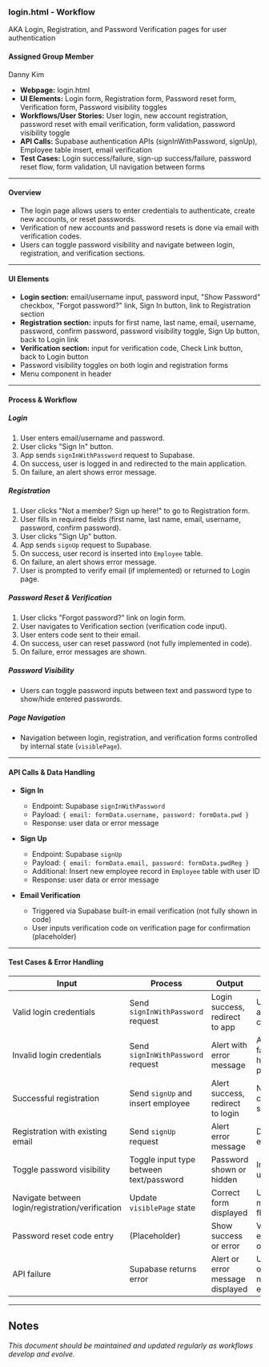 ### **login.html - Workflow**
AKA Login, Registration, and Password Verification pages for user authentication

#### **Assigned Group Member**
Danny Kim
- **Webpage:** login.html
- **UI Elements:** Login form, Registration form, Password reset form, Verification form, Password visibility toggles
- **Workflows/User Stories:** User login, new account registration, password reset with email verification, form validation, password visibility toggle
- **API Calls:** Supabase authentication APIs (signInWithPassword, signUp), Employee table insert, email verification
- **Test Cases:** Login success/failure, sign-up success/failure, password reset flow, form validation, UI navigation between forms

---
#### **Overview**
- The login page allows users to enter credentials to authenticate, create new accounts, or reset passwords.
- Verification of new accounts and password resets is done via email with verification codes.
- Users can toggle password visibility and navigate between login, registration, and verification sections.

---
#### **UI Elements**
- **Login section:** email/username input, password input, "Show Password" checkbox, "Forgot password?" link, Sign In button, link to Registration section
- **Registration section:** inputs for first name, last name, email, username, password, confirm password, password visibility toggle, Sign Up button, back to Login link
- **Verification section:** input for verification code, Check Link button, back to Login button
- Password visibility toggles on both login and registration forms
- Menu component in header

---
#### **Process & Workflow**

##### Login
1. User enters email/username and password.
2. User clicks "Sign In" button.
3. App sends `signInWithPassword` request to Supabase.
4. On success, user is logged in and redirected to the main application.
5. On failure, an alert shows error message.

##### Registration
1. User clicks "Not a member? Sign up here!" to go to Registration form.
2. User fills in required fields (first name, last name, email, username, password, confirm password).
3. User clicks "Sign Up" button.
4. App sends `signUp` request to Supabase.
5. On success, user record is inserted into `Employee` table.
6. On failure, an alert shows error message.
7. User is prompted to verify email (if implemented) or returned to Login page.

##### Password Reset & Verification
1. User clicks "Forgot password?" link on login form.
2. User navigates to Verification section (verification code input).
3. User enters code sent to their email.
4. On success, user can reset password (not fully implemented in code).
5. On failure, error messages are shown.

##### Password Visibility
- Users can toggle password inputs between text and password type to show/hide entered passwords.

##### Page Navigation
- Navigation between login, registration, and verification forms controlled by internal state (`visiblePage`).

---
#### **API Calls & Data Handling**

- **Sign In**  
  - Endpoint: Supabase `signInWithPassword`  
  - Payload: `{ email: formData.username, password: formData.pwd }`  
  - Response: user data or error message

- **Sign Up**  
  - Endpoint: Supabase `signUp`  
  - Payload: `{ email: formData.email, password: formData.pwdReg }`  
  - Additional: Insert new employee record in `Employee` table with user ID  
  - Response: user data or error message

- **Email Verification**  
  - Triggered via Supabase built-in email verification (not fully shown in code)  
  - User inputs verification code on verification page for confirmation (placeholder)

---
#### **Test Cases & Error Handling**

| Input                               | Process                                | Output                                  | Reasoning                                  |
|-----------------------------------|-------------------------------------|---------------------------------------|-------------------------------------------|
| Valid login credentials           | Send `signInWithPassword` request   | Login success, redirect to app        | User authenticated correctly               |
| Invalid login credentials         | Send `signInWithPassword` request   | Alert with error message               | Authentication failure handled properly    |
| Successful registration           | Send `signUp` and insert employee   | Alert success, redirect to login      | New user created and saved                  |
| Registration with existing email  | Send `signUp` request                | Alert error message                    | Duplicate user error handled                |
| Toggle password visibility        | Toggle input type between text/password | Password shown or hidden               | Improves usability                          |
| Navigate between login/registration/verification | Update `visiblePage` state       | Correct form displayed                 | User can move through flows                 |
| Password reset code entry         | (Placeholder)                        | Show success or error                  | Verifies user email ownership               |
| API failure                      | Supabase returns error               | Alert or error message displayed       | User notified of network/auth errors       |

---
## Notes
*This document should be maintained and updated regularly as workflows develop and evolve.*
